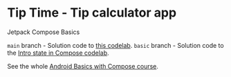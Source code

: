 # Tip Time - Tip calculator app

Jetpack Compose Basics

`main` branch - Solution code to [this codelab](https://developer.android.com/codelabs/basic-android-kotlin-compose-calculate-tip).
`basic` branch - Solution code to the [Intro state in Compose codelab](https://developer.android.com/codelabs/basic-android-kotlin-compose-using-state).

See the whole [Android Basics with Compose course](https://developer.android.com/courses/android-basics-compose/course).
